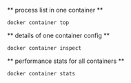 
** process list in one container **

```
docker container top
```

** details of one container config **

```
docker container inspect
```

** performance stats for all containers **

```
docker container stats
```
